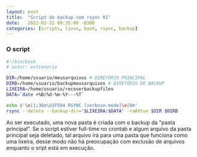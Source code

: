 ```yaml
---
layout: post
title:  "Script de backup com rsync 01"
date:   2021-02-22 09:35:00 -0300
categories: [scripts, linux, bash, rsync, backup]
---
```


### O script

```sh
#!/bin/bash
# autor: evttenorio

DIR=/home/usuario/meusarquivos # DIRETÓRIO PRINCIPAL
DIRB=/home/usuario/backupmeusarquivos # DIRETÓRIO DE BACKUP
LIXEIRA=/home/usuario/recoverbackupfiles
DATA=`date +%B/%d-%m-%Y---%T`

echo $'\e[1;36m\U1F504 RSYNC [verbose-mode]\e[0m'
rsync --delete --backup-dir="$LIXEIRA/$DATA" -raAXtuv $DIR $DIRB
```

Ao ser executado, uma nova pasta é criada com o backup da "pasta principal". 
Se o script estiver full-time no crontab e algum arquivo da pasta principal seja deletado, tal arquivo irá para uma pasta que funciona como uma lixeira, desse modo não há preocupação com exclusão de arquivos enquanto o sript está em execução.
